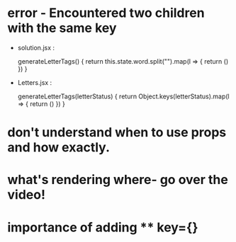 # error - Encountered two children with the same key

* solution.jsx :

    generateLetterTags() {
        return this.state.word.split("").map(l => {
            return (<Letter key={l} letter={l} />)
        })
    }

* Letters.jsx :

  generateLetterTags(letterStatus) {
    return Object.keys(letterStatus).map(l => {
      return (<Letter key={l} letter={l} />)
    })
  }

# don't understand when to use props and how exactly.
# what's rendering where- go over the video!
# importance of adding ** key={}